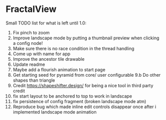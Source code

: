# FractalView

Small TODO list for what is left until 1.0:

1. Fix pinch to zoom
2. Improve landscape mode by putting a thumbnail preview when clicking a config node!
3. Make sure there is no race condition in the thread handling
4. Come up with name for app
5. Improve the ancestor tile drawable
6. Update readme
7. Maybe add a flourish animation to start page
9. Get starting seed for pyramid from core/ user configurable
9.b Do other shapes than triangle
10. Credit https://shapeshifter.design/ for being a nice tool in third party credit
11. fix start layout to be anchored to top to work in landscape
12. fix persistence of config fragment (broken landscape mode atm)
13. Reproduce bug which made inline edit controls disappear once after i implemented landscape mode animation
